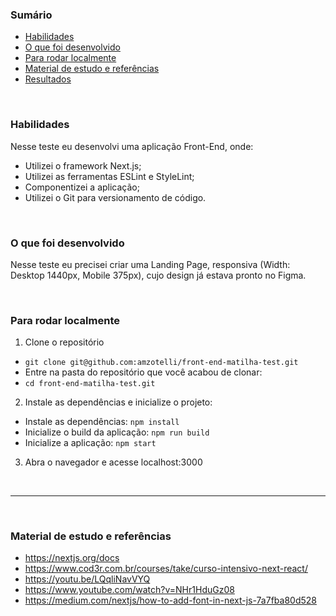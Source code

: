 ### **Sumário**

- [Habilidades](#habilidades)
- [O que foi desenvolvido](#o-que-foi-desenvolvido)
- [Para rodar localmente](#para-rodar-localmente)
- [Material de estudo e referências](#material-de-estudo-e-referências)
- [Resultados](https://github.com/amzotelli/front-end-matilha-test/tree/main/public/images/results)

<br>

### **Habilidades**

Nesse teste eu desenvolvi uma aplicação Front-End, onde:
* Utilizei o framework Next.js;
* Utilizei as ferramentas ESLint e StyleLint;
* Componentizei a aplicação;
* Utilizei o Git para versionamento de código.

<br>

### **O que foi desenvolvido**

Nesse teste eu precisei criar uma Landing Page, responsiva (Width: Desktop 1440px, Mobile 375px), cujo design já estava pronto no Figma.

<br>

### **Para rodar localmente**

1. Clone o repositório 
* `git clone git@github.com:amzotelli/front-end-matilha-test.git`
* Entre na pasta do repositório que você acabou de clonar: 
* `cd front-end-matilha-test.git`

2. Instale as dependências e inicialize o projeto: 
* Instale as dependências: `npm install`
* Inicialize o build da aplicação: `npm run build`
* Inicialize a aplicação: `npm start`

3. Abra o navegador e acesse localhost:3000

<br>

----
<br>

### **Material de estudo e referências**

- https://nextjs.org/docs
- https://www.cod3r.com.br/courses/take/curso-intensivo-next-react/
- https://youtu.be/LQqliNavVYQ
- https://www.youtube.com/watch?v=NHr1HduGz08
- https://medium.com/nextjs/how-to-add-font-in-next-js-7a7fba80d528
